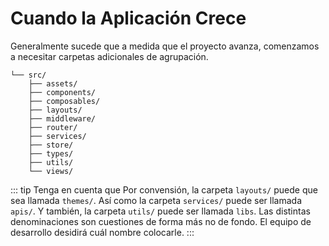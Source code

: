 #  Cuando la Aplicación Crece

Generalmente sucede que a medida que el proyecto avanza, comenzamos a necesitar carpetas adicionales de agrupación.

```sh{5,,6,8,9,10,11}
└── src/
    ├── assets/
    ├── components/
    ├── composables/
    ├── layouts/
    ├── middleware/
    ├── router/
    ├── services/
    ├── store/
    ├── types/
    ├── utils/
    └── views/
```

::: tip Tenga en cuenta que
Por convensión, la carpeta `layouts/` puede que sea llamada `themes/`. Así como la carpeta `services/` puede ser llamada `apis/`. Y también, la carpeta `utils/` puede ser llamada `libs`. Las distintas denominaciones son cuestiones de forma más no de fondo. El equipo de desarrollo desidirá cuál nombre colocarle.
:::

